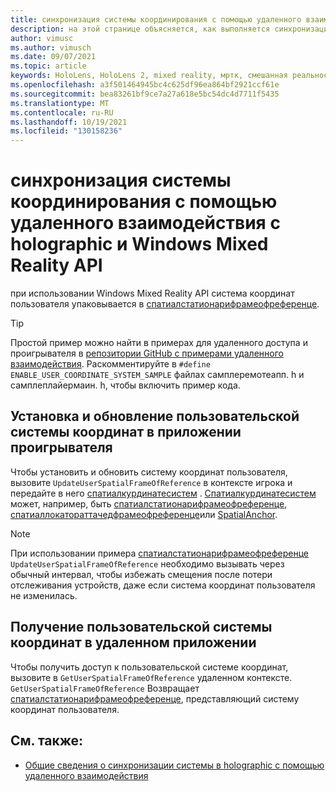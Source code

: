 ```yaml
---
title: синхронизация системы координирования с помощью удаленного взаимодействия с holographic и Windows Mixed Reality API
description: на этой странице объясняется, как выполняется синхронизация системы с помощью удаленного взаимодействия с holographic и Windows Mixed Reality API.
author: vimusc
ms.author: vimusch
ms.date: 09/07/2021
ms.topic: article
keywords: HoloLens, HoloLens 2, mixed reality, мртк, смешанная реальность набор средств, дополненная реальность, виртуальная реальность, телефоны смешанной реальности, обучение, учебник, начало работы, holographic удаленное взаимодействие
ms.openlocfilehash: a3f501464945bc4c625df96ea864bf2921ccf61e
ms.sourcegitcommit: bea83261bf9ce7a27a618e5bc54dc4d7711f5435
ms.translationtype: MT
ms.contentlocale: ru-RU
ms.lasthandoff: 10/19/2021
ms.locfileid: "130158236"
---
```

# <a name="coordinate-system-synchronization-with-holographic-remoting-and-the-windows-mixed-reality-api"></a>синхронизация системы координирования с помощью удаленного взаимодействия с holographic и Windows Mixed Reality API

при использовании Windows Mixed Reality API система координат пользователя упаковывается в [спатиалстатионарифрамеофреференце](/uwp/api/windows.perception.spatial.spatialstationaryframeofreference).

> [!TIP]
> Простой пример можно найти в примерах для удаленного доступа и проигрывателя в [репозитории GitHub с примерами удаленного взаимодействия](https://github.com/microsoft/MixedReality-HolographicRemoting-Samples).
>Раскомментируйте в ```#define ENABLE_USER_COORDINATE_SYSTEM_SAMPLE``` файлах самплеремотеапп. h и самплеплайермаин. h, чтобы включить пример кода.

## <a name="set-and-update-the-user-coordinate-system-in-the-player-app"></a>Установка и обновление пользовательской системы координат в приложении проигрывателя

Чтобы установить и обновить систему координат пользователя, вызовите ```UpdateUserSpatialFrameOfReference``` в контексте игрока и передайте в него [спатиалкурдинатесистем](/uwp/api/windows.perception.spatial.spatialCoordinateSystem) .
[Спатиалкурдинатесистем](/uwp/api/windows.perception.spatial.spatialCoordinateSystem) может, например, быть [спатиалстатионарифрамеофреференце](/uwp/api/windows.perception.spatial.spatialstationaryframeofreference), [спатиаллокатораттачедфрамеофреференце](/uwp/api/windows.perception.spatial.SpatialLocatorAttachedFrameOfReference)или [SpatialAnchor](/uwp/api/windows.perception.spatial.SpatialAnchor).

> [!NOTE]
> При использовании примера [спатиалстатионарифрамеофреференце](/uwp/api/windows.perception.spatial.spatialstationaryframeofreference) ```UpdateUserSpatialFrameOfReference``` необходимо вызывать через обычный интервал, чтобы избежать смещения после потери отслеживания устройств, даже если система координат пользователя не изменилась.

## <a name="get-the-user-coordinate-system-in-the-remote-app"></a>Получение пользовательской системы координат в удаленном приложении

Чтобы получить доступ к пользовательской системе координат, вызовите в ```GetUserSpatialFrameOfReference``` удаленном контексте.
```GetUserSpatialFrameOfReference``` Возвращает [спатиалстатионарифрамеофреференце](/uwp/api/windows.perception.spatial.spatialstationaryframeofreference), представляющий систему координат пользователя.

## <a name="see-also"></a>См. также:
* [Общие сведения о синхронизации системы в holographic с помощью удаленного взаимодействия](holographic-remoting-coordinate-system-synchronization.md)
